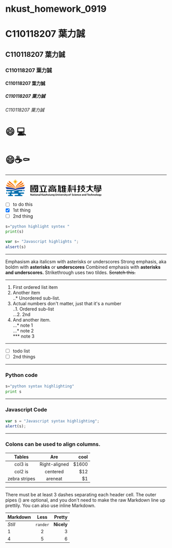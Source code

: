# nkust_homework_0919
# C110118207 葉力誠
## C110118207 葉力誠
### C110118207 葉力誠
#### C110118207 葉力誠
##### C110118207 葉力誠
###### C110118207 葉力誠

# :smile: 💻
# 😄☕⚰️

----

![NKUST](logo.png "NKUST")

- [ ] to do this
- [x] 1st thing
- [ ] 2nd thing

```python
s="python highlight syntex "
print(s)
```

```js
var s= "Javascript highlights ";
alsert(s)
```
---
Emphasism aka italicsm with asterisks or underscores
Strong emphasis, aka boldm with **asterisks** or **underscores**
Combined emphasis with **asterisks and underscores.**
Strikethrough uses two tildes. ~~Scratch this.~~

---

1. First ordered list item
2. Another item <br>
..*  Unordered sub-list.
4. Actual numbers don't matter, just that it's a number</br>
..1. Ordered sub-list</br>
...2. 2nd
5. And another item.</br>
...* note 1</br>
...* note 2</br>
***  note 3
   
---

- [ ] todo list
- [ ] 2nd things
      
---

### Python code
```python
s="python syntax highlighting"
print s

```
---

### Javascript Code
```js
var s = "Javascript syntax highlighting";
alert(s);
```
---
### Colons can be used to align columns.

|      Tables   |      Are      |  cool |
|:-------------:|:-------------:| -----:|
|    col3 is    | Right-aligned | $1600 |
|    col2 is    |   centered    |   $12 |
| zebra stripes |    areneat    |    $1 |

---
<p>There must be at least 3 dashes separating each header cell.
The outer pipes () are optional, and you don't need to make the
raw Markdown line up prettily. You can also use inline Markdown.</p>

| Markdown |   Less   |     Pretty |
|:--------|:--------:| ----------:|
| *Still*  | `rander` | **Nicely** |
|    1     |    2     |      3 |
|    4     |    5     |      6 |
